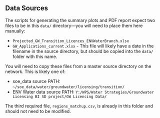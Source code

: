 ## Data Sources

The scripts for generating the summary plots and PDF report expect two files to be in this `data/` directory&mdash;you will need to place them here manually:

- `Projected_GW_Transition_Licences_ENVWaterBranch.xlsx`
- `GW_Applications_current.xlsx` - This file will likely have a date in the filename in the source directory, but should be copied into the `data/` folder with this name.

You will need to copy these files from a master source directory on the network. This is likely one of:

- soe_data source PATH: `~/soe_data/water/groundwater/licensing/transition/`
- ENV Water data source PATH: `Y:/WPS/Water Strategies/Groundwater Licensing BI SD project/GW Licencing Data/`

The third required file, `regions_matchup.csv`, is already in this folder and should not need to be modified.
